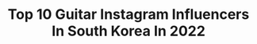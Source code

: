 ---
title: Top 10 Guitar Instagram Influencers In South Korea In 2022
description: >-
  Find top guitar Instagram influencers in South Korea in 2022. Most popular hashtags: #guitar #youtube #kpop.
platform: Instagram
hits: 11
text_top: Analyze the top-rated Instagram influencers on inBeat.
text_bottom: inBeat holds 11 Instagram influencers like this in South Korea for you to connect with.
profiles:
  - username: "theofficialsunghajung"
    fullname: >-
      정성하 SUNGHA JUNG
    bio: >-
      기타리스트 Fingerstyle Guitarist from Korea 📧jwcfree@naver.com 📍New Video Uploaded📍 VLOG #11 - What’s in my Guitar Room
    location: "South Korea"
    followers: 347202
    engagement: 372
    commentsToLikes: 0.017556
    id: ck6tv2h0jjsne0j71gbpbgmnd
    verified: true
    hashtags: "#pop, #fingerstyle, #cover, #kpop"
  - username: "pureandsexy"
    fullname: >-
      김정모
    bio: >-
      Guitarist and Singer Song-Writer and Composer and Music Producer Jung Mo Kim🔁N세대 대표가수 정모 입니다🙋🏻‍♂️
    location: "South Korea"
    followers: 102326
    engagement: 118
    commentsToLikes: 0.020818
    id: ck14lksr5v6w80i19kdc4x6um
    verified: true
    hashtags: "#magic, #jungmo, #4th, #plshop"
  - username: "sunkim_guitarist"
    fullname: >-
      Sun Kim
    bio: >-
      김강선 🇰🇷🇺🇸 Guitarist | Composer 개인 레슨생 수시 모집중/ 녹음 연주 문의 - DM 📍Seoul, Korea 🎓 Berklee, MSM
    location: "South Korea"
    followers: 10979
    engagement: 740
    commentsToLikes: 0.024997
    id: ck5zlwjj6lhxm0i14vf5jdoxc
    verified: false
    hashtags: "#beatmaking, #guitarsecret, #stratocaster, #lofibeat"
  - username: "dprian"
    fullname: >-
      Christian Yu
    bio: >-
      DPR +IAN
    location: "South Korea"
    followers: 1348947
    engagement: 1459
    commentsToLikes: 0.018399
    id: ck0ty3afglfuu0i19azkzjmyh
    verified: true
    hashtags: "#whatinspiresyou, #itwillbeaquickwalktheysaid, #soon, #forfun"
  - username: "shin_woong_hahm"
    fullname: >-
      함신웅(Deniz)🇰🇷🇹🇷
    bio: >-
      DM❎ YouTube : Sinung Tube
    location: "South Korea"
    followers: 6933
    engagement: 2535
    commentsToLikes: 0.043076
    id: ck8t7jrkbh2k00j780a9sjnsp
    verified: false
    hashtags: "#turkey, #love, #selfie, #youtube"
  - username: "rrect.jese297"
    fullname: >-
      김준협ᴶᴱˢᴱ
    bio: >-
      ᴄᴀɴɪᴄᴀʟʟʏᴏᴜᴊᴇsᴇ GUITѧRIST @band0yster 19970210
    location: "South Korea"
    followers: 5225
    engagement: 1693
    commentsToLikes: 0.044728
    id: ck8sxjk2ehmmr0j7892mxxbmd
    verified: false
    hashtags: "#oyster, #kidultbehindcut, #kidult, #city"
  - username: "kath_illust"
    fullname: >-
      KATH
    bio: >-
      🎸No Music No Life ✉️kath7090@gmail.com 🔥All Rights Reserved 👇YouTube, 드로잉시네마 등 링크모음
    location: "South Korea"
    followers: 11241
    engagement: 446
    commentsToLikes: 0.009713
    id: ck8t3gjo237if0j78yo057om4
    verified: false
    hashtags: "#coloredpencil, #kpop, #procreateart, #doodle"
  - username: "fxxldoggssy"
    fullname: >-
      필독
    bio: >-
      Be positive , No negative
    location: "South Korea"
    followers: 205208
    engagement: 918
    commentsToLikes: 0.011844
    id: ck0vvnc3zpvw60i19l8lctukv
    verified: false
    hashtags: "#linkbio, #linkinbio, #vanskorea, #repost"
  - username: "kconglobal"
    fullname: >-
      KCON
    bio: >-
      KCON OFFICIAL INSTAGRAM [KCON:TACT 2020 SUMMER] 📌2020.06.20 ~ 2020.06.26 📌Only on Mnet K-POP YouTube!
    location: "South Korea"
    followers: 72240
    engagement: 233
    commentsToLikes: 0.095757
    id: ck0tvgiwnb96q0i19118l96qz
    verified: true
    hashtags: "#mnetkpopyoutube, #kcontactnonstop, #kconjapan, #kcon2020japan"
  - username: "cenabossproductions"
    fullname: >-
      Cena Boss
    bio: >-
      Reggae / Danchall / Hip Hop / Pop Music world-wide E-mail: cenabossproductions@gmail.com 🇯🇲
    location: "South Korea"
    followers: 9268
    engagement: 677
    commentsToLikes: 0.041888
    id: ckaovk6gi4x3q0i78nksykf0r
    verified: false
    hashtags: "#entertainment, #jamaica, #popcaan, #aidonia"
---